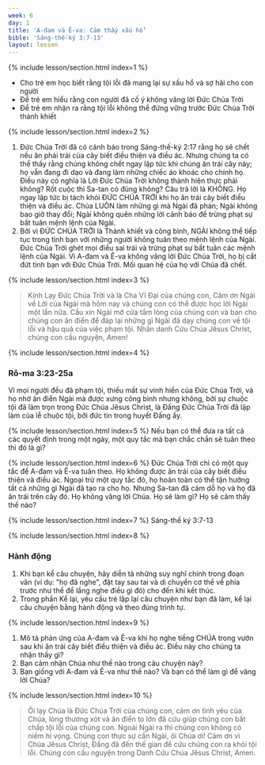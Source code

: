 ```yaml
---
week: 6
day: 1
title: 'A-đam và Ê-va: Cảm thấy xấu hổ'
bible: 'Sáng-thế-ký 3:7-13'
layout: lesson
---
```



{% include lesson/section.html index=1 %}
- Cho trẻ em học biết rằng tội lỗi đã mang lại sự xấu hổ và sợ hãi cho con người
- Để trẻ em hiểu rằng con người đã cố ý không vâng lời Đức Chúa Trời
- Để trẻ em nhận ra rằng tội lỗi không thể đứng vững trước Đức Chúa Trời thánh khiết


{% include lesson/section.html index=2 %}
1. Đức Chúa Trời đã có cảnh báo trong Sáng-thế-ký 2:17 rằng họ sẽ chết nếu ăn phải trái của cây biết điều thiện và điều ác. Nhưng chúng ta có thể thấy rằng chúng không chết ngay lập tức khi chúng ăn trái cây này; họ vẫn đang đi dạo và đang làm những chiếc áo khoác cho chính họ. Điều này có nghĩa là Lời Đức Chúa Trời không thành hiện thực phải không? Rốt cuộc thì Sa-tan có đúng không? Câu trả lời là KHÔNG. Họ ngay lập tức bị tách khỏi ĐỨC CHÚA TRỜI khi họ ăn trái cây biết điều thiện và điều ác. Chúa LUÔN làm những gì mà Ngài đã phán; Ngài không bao giờ thay đổi; Ngài không quên những lời cảnh báo để trừng phạt sự bất tuân mệnh lệnh của Ngài.
2. Bởi vì ĐỨC CHÚA TRỜI là Thánh khiết và công bình, NGÀI không thể tiếp tục trong tình bạn với những người không tuân theo mệnh lệnh của Ngài. Đức Chúa Trời ghét mọi điều sai trái và trừng phạt sự bất tuân các mệnh lệnh của Ngài. Vì A-đam và Ê-va không vâng lời Đức Chúa Trời, họ bị cắt đứt tình bạn với Đức Chúa Trời. Mối quan hệ của họ với Chúa đã chết.


{% include lesson/section.html index=3 %}
> Kính Lạy Đức Chúa Trời và là Cha Vĩ Đại của chúng con, Cảm ơn Ngài về Lời của Ngài mà hôm nay và chúng con có thể được học lời Ngài một lần nữa. Cầu xin Ngài mở cửa tấm lòng của chúng con và ban cho chúng con ân điển để đáp lại những gì Ngài đã dạy chúng con về tội lỗi và hậu quả của việc phạm tội. Nhân danh Cứu Chúa Jêsus Christ, chúng con cầu nguyện, Amen!


{% include lesson/section.html index=4 %}
### Rô-ma 3:23-25a
Vì mọi người đều đã phạm tội, thiếu mất sự vinh hiển của Đức Chúa Trời, và họ nhờ ân điển Ngài mà được xưng công bình nhưng không, bởi sự chuộc tội đã làm trọn trong Đức Chúa Jêsus Christ, là Đấng Đức Chúa Trời đã lập làm của lễ chuộc tội, bởi đức tin trong huyết Đấng ấy.


{% include lesson/section.html index=5 %}
Nếu bạn có thể đưa ra tất cả các quyết định trong một ngày, một quy tắc mà bạn chắc chắn sẽ tuân theo thì đó là gì?


{% include lesson/section.html index=6 %}
Đức Chúa Trời chỉ có một quy tắc để A-đam và Ê-va tuân theo. Họ không được ăn trái của cây biết điều thiện và điều ác. Ngoại trừ một quy tắc đó, họ hoàn toàn có thể tận hưởng tất cả những gì Ngài đã tạo ra cho họ. Nhưng Sa-tan đã cám dỗ họ và họ đã ăn trái trên cây đó. Họ không vâng lời Chúa. Họ sẽ làm gì? Họ sẽ cảm thấy thế nào?


{% include lesson/section.html index=7 %}
Sáng-thế ký 3:7-13


{% include lesson/section.html index=8 %}
### Hành động
1. Khi bạn kể câu chuyện, hãy diễn tả những suy nghĩ chính trong đoạn văn (ví dụ: "họ đã nghe", đặt tay sau tai và di chuyển cơ thể về phía trước như thể để lắng nghe điều gì đó) cho đến khi kết thúc.
2. Trong phần Kể lại, yêu cầu trẻ lặp lại câu chuyện như bạn đã làm, kể lại câu chuyện bằng hành động và theo đúng trình tự.


{% include lesson/section.html index=9 %}
1. Mô tả phản ứng của A-đam và Ê-va khi họ nghe tiếng CHÚA trong vườn sau khi ăn trái cây biết điều thiện và điều ác. Điều này cho chúng ta nhận thấy gì?
2. Bạn cảm nhận Chúa như thế nào trong câu chuyện này?
3. Bạn giống với A-đam và Ê-va như thế nào? Và bạn có thể làm gì để vâng lời Chúa?


{% include lesson/section.html index=10 %}
> Ôi lạy Chúa là Đức Chúa Trời của chúng con, cảm ơn tình yêu của Chúa, lòng thương xót và ân điển to lớn đã cứu giúp chúng con bất chấp tội lỗi của chúng con. Ngoài Ngài ra thì chúng con không có niềm hi vọng. Chúng con thực sự cần Ngài, ôi Chúa ơi! Cảm ơn vì Chúa Jêsus Christ, Đấng đã đến thế gian để cứu chúng con ra khỏi tội lỗi. Chúng con cầu nguyện trong Danh Cứu Chúa Jêsus Christ, Amen.
